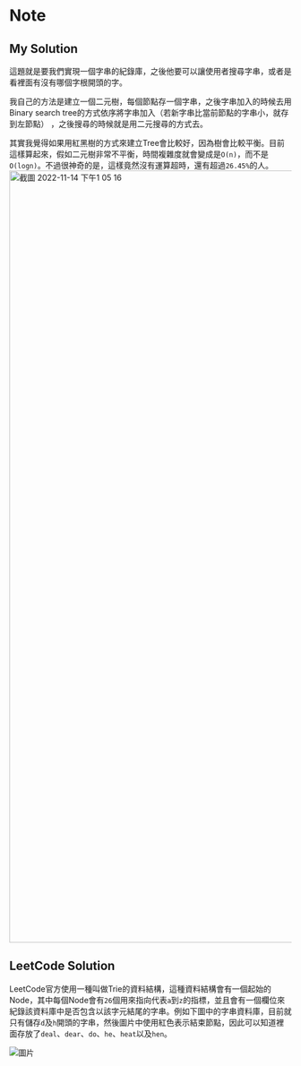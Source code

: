 # Note 

## My Solution

這題就是要我們實現一個字串的紀錄庫，之後他要可以讓使用者搜尋字串，或者是看裡面有沒有哪個字根開頭的字。

我自己的方法是建立一個二元樹，每個節點存一個字串，之後字串加入的時候去用Binary search tree的方式依序將字串加入（若新字串比當前節點的字串小，就存到左節點）
，之後搜尋的時候就是用二元搜尋的方式去。

其實我覺得如果用紅黑樹的方式來建立Tree會比較好，因為樹會比較平衡。目前這樣算起來，假如二元樹非常不平衡，時間複雜度就會變成是`O(n)`，而不是`O(logn)`。不過很神奇的是，這樣竟然沒有運算超時，還有超過`26.45%`的人。
<img width="1379" alt="截圖 2022-11-14 下午1 05 16" src="https://user-images.githubusercontent.com/55487740/201579789-bdf03403-41bf-4679-9457-9364eabcb790.png">

## LeetCode Solution

LeetCode官方使用一種叫做Trie的資料結構，這種資料結構會有一個起始的Node，其中每個Node會有`26`個用來指向代表`a`到`z`的指標，並且會有一個欄位來紀錄該資料庫中是否包含以該字元結尾的字串。例如下圖中的字串資料庫，目前就只有儲存`d`及`h`開頭的字串，然後圖片中使用紅色表示結束節點，因此可以知道裡面存放了`deal`、`dear`、`do`、`he`、`heat`以及`hen`。

![圖片](https://user-images.githubusercontent.com/55487740/201617573-26b22e00-16d9-4066-ad69-fda728574da3.png)

